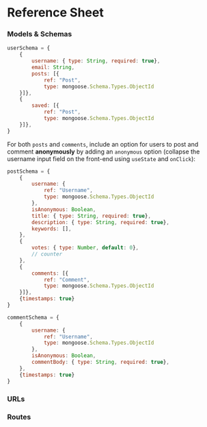 # Reference Sheet

### Models & Schemas

```js
userSchema = {
    {
        username: { type: String, required: true},
        email: String,
        posts: [{
            ref: "Post",
            type: mongoose.Schema.Types.ObjectId
    }]},
    {
        saved: [{
            ref: "Post",
            type: mongoose.Schema.Types.ObjectId
    }]},
}    
```

For both `posts` and `comments`, include an option for users to post and comment **anonymously** by adding an `anonymous` option (collapse the username input field on the front-end using `useState` and `onClick`):

```js
postSchema = {
    {
        username: {
            ref: "Username",
            type: mongoose.Schema.Types.ObjectId
        },
        isAnonymous: Boolean,
        title: { type: String, required: true},
        description: { type: String, required: true},
        keywords: [],
    },
    {
        votes: { type: Number, default: 0},
        // counter
    },
    {
        comments: [{
            ref: "Comment",
            type: mongoose.Schema.Types.ObjectId
    }]},
    {timestamps: true}
}
```

```js
commentSchema = {
    {
        username: {
            ref: "Username",
            type: mongoose.Schema.Types.ObjectId
        },
        isAnonymous: Boolean,
        commentBody: { type: String, required: true},
    },
    {timestamps: true}
}
```

### URLs

### Routes

